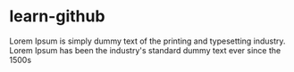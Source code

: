 # learn-github

Lorem Ipsum is simply dummy text of the printing and typesetting industry. Lorem Ipsum has been the industry's standard dummy text ever since the 1500s
